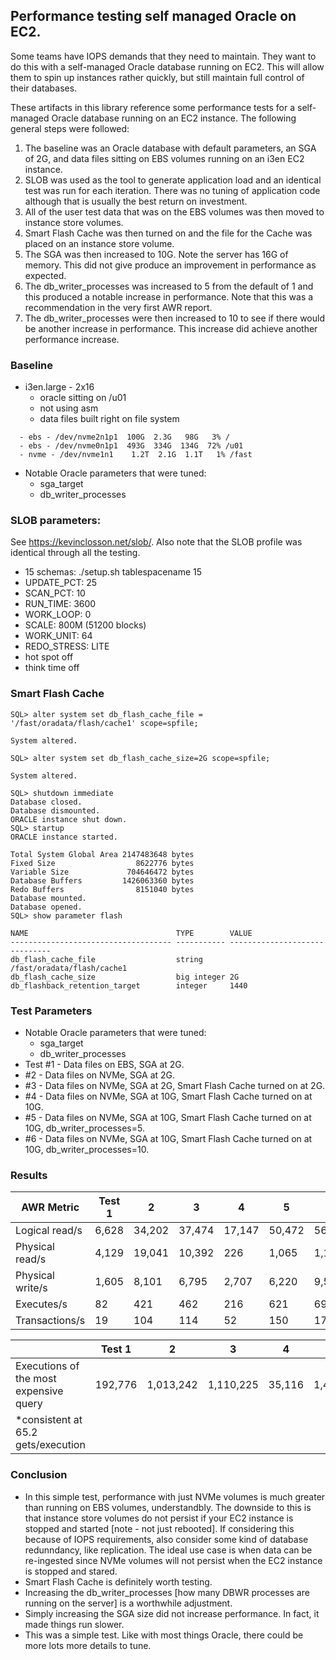 ## Performance testing self managed Oracle on EC2.
Some teams have IOPS demands that they need to maintain.  They want to do this with a self-managed Oracle database running on EC2.  This will allow them to spin up instances rather quickly, but still maintain full control of their databases.

These artifacts in this library reference some performance tests for a self-managed Oracle database running on an EC2 instance. The following general steps were followed:
1. The baseline was an Oracle database with default parameters, an SGA of 2G, and data files sitting on EBS volumes running on an i3en EC2 instance.
2. SLOB was used as the tool to generate application load and an identical test was run for each iteration. There was no tuning of application code although that is usually the best return on investment. 
3. All of the user test data that was on the EBS volumes was then moved to instance store volumes.
4. Smart Flash Cache was then turned on and the file for the Cache was placed on an instance store volume.
5. The SGA was then increased to 10G. Note the server has 16G of memory. This did not give produce an improvement in performance as expected.
6. The db_writer_processes was increased to 5 from the default of 1 and this produced a notable increase in performance. Note that this was a recommendation in the very first AWR report.
7. The db_writer_processes were then increased to 10 to see if there would be another increase in performance.  This increase did achieve another performance increase. 

### Baseline
- i3en.large - 2x16
  - oracle sitting on /u01
  - not using asm
  - data files built right on file system
```    
  - ebs - /dev/nvme2n1p1  100G  2.3G   98G   3% /
  - ebs - /dev/nvme0n1p1  493G  334G  134G  72% /u01
  - nvme - /dev/nvme1n1    1.2T  2.1G  1.1T   1% /fast
```
  - Notable Oracle parameters that were tuned:
    - sga_target
    - db_writer_processes

### SLOB parameters:
See https://kevinclosson.net/slob/. Also note that the SLOB profile was identical through all the testing.
  - 15 schemas: ./setup.sh tablespacename 15
  - UPDATE_PCT: 25
  - SCAN_PCT: 10
  - RUN_TIME: 3600
  - WORK_LOOP: 0
  - SCALE: 800M (51200 blocks)
  - WORK_UNIT: 64
  - REDO_STRESS: LITE
  - hot spot off
  - think time off

### Smart Flash Cache 
```
SQL> alter system set db_flash_cache_file = '/fast/oradata/flash/cache1' scope=spfile;

System altered.

SQL> alter system set db_flash_cache_size=2G scope=spfile;

System altered.

SQL> shutdown immediate
Database closed.
Database dismounted.
ORACLE instance shut down.
SQL> startup
ORACLE instance started.

Total System Global Area 2147483648 bytes
Fixed Size                  8622776 bytes
Variable Size             704646472 bytes
Database Buffers         1426063360 bytes
Redo Buffers                8151040 bytes
Database mounted.
Database opened.
SQL> show parameter flash

NAME                                 TYPE        VALUE
------------------------------------ ----------- ------------------------------
db_flash_cache_file                  string      /fast/oradata/flash/cache1
db_flash_cache_size                  big integer 2G
db_flashback_retention_target        integer     1440
```

### Test Parameters
- Notable Oracle parameters that were tuned:
  - sga_target
  - db_writer_processes
- Test #1 - Data files on EBS, SGA at 2G.
- #2 - Data files on NVMe, SGA at 2G.
- #3 - Data files on NVMe, SGA at 2G, Smart Flash Cache turned on at 2G.
- #4 - Data files on NVMe, SGA at 10G, Smart Flash Cache turned on at 10G.
- #5 - Data files on NVMe, SGA at 10G, Smart Flash Cache turned on at 10G, db_writer_processes=5.
- #6 - Data files on NVMe, SGA at 10G, Smart Flash Cache turned on at 10G, db_writer_processes=10.

### Results 

| AWR Metric           |  Test 1 |   2    | 3      | 4      | 5      |  6    |
| ----             | ----    | ------ | ----   | -----  | ------ | ----  |
| Logical read/s   |  6,628  | 34,202 | 37,474 | 17,147 | 50,472 | 56,715|
| Physical read/s  |  4,129  | 19,041 | 10,392 | 226    | 1,065  | 1,143 |
| Physical write/s |  1,605  | 8,101  |  6,795 | 2,707  | 6,220  | 9,543 |
| Executes/s       |   82    |  421   |  462   | 216    | 621    | 696   |
| Transactions/s   |   19    |  104   |  114   | 52     | 150    | 173   |

|                                       |     Test 1 |   2        |  3        | 4      | 5         |  6    |
| -------------                         |  --------  |  ----      | ----      | ----   | -------   | ----  |
|Executions of the most expensive query |   192,776  |  1,013,242 | 1,110,225 | 35,116 | 1,472,365 | 1,687,701 |
|*consistent at 65.2 gets/execution     |

### Conclusion 
- In this simple test, performance with just NVMe volumes is much greater than running on EBS volumes, understandbly. The downside to this is that instance store volumes do not persist if your EC2 instance is stopped and started [note - not just rebooted]. If considering this because of IOPS requirements, also consider some kind of database redunndancy, like replication. The ideal use case is when data can be re-ingested since NVMe volumes will not persist when the EC2 instance is stopped and stared.
- Smart Flash Cache is definitely worth testing.
- Increasing the db_writer_processes [how many DBWR processes are running on the server] is a worthwhile adjustment.
- Simply increasing the SGA size did not increase performance. In fact, it made things run slower.
- This was a simple test. Like with most things Oracle, there could be more lots more details to tune.
